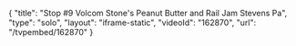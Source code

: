 {
    "title": "Stop #9 Volcom Stone's Peanut Butter and Rail Jam Stevens Pa",
    "type": "solo",
    "layout": "iframe-static",
    "videoId": "162870",
    "url": "\/tvpembed\/162870"
}